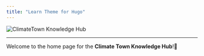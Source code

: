 ```yaml
---
title: "Learn Theme for Hugo"
---
```


![ClimateTown Knowledge Hub](images/index/knowledge-hub-banner.png)

---
Welcome to the home page for the **Climate Town Knowledge Hub**!🥳

